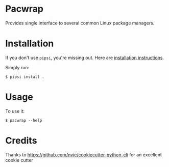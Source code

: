 # Pacwrap

Provides single interface to several common Linux package managers.


# Installation

If you don't use `pipsi`, you're missing out.
Here are [installation instructions](https://github.com/mitsuhiko/pipsi#readme).

Simply run:

    $ pipsi install .


# Usage

To use it:

    $ pacwrap --help

# Credits
  Thanks to https://github.com/nvie/cookiecutter-python-cli for an excellent cookie cutter
